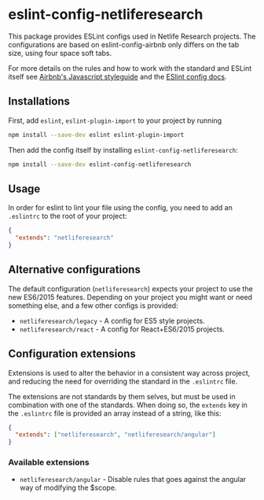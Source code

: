 # eslint-config-netliferesearch
This package provides ESLint configs used in Netlife Research projects. The configurations are based on eslint-config-airbnb only differs on the tab size, using four space soft tabs.

For more details on the rules and how to work with the standard and ESLint itself see [Airbnb's Javascript styleguide](https://github.com/airbnb/javascript) and
the [ESlint config docs](http://eslint.org/docs/user-guide/configuring#extending-configuration-files).

## Installations
First, add `eslint`, `eslint-plugin-import` to your project by running

```sh
npm install --save-dev eslint eslint-plugin-import
```

Then add the config itself by installing `eslint-config-netliferesearch`:

```sh
npm install --save-dev eslint-config-netliferesearch
```

## Usage
In order for eslint to lint your file using the config, you need to add an `.eslintrc` to the root of your project:

```json
{
  "extends": "netliferesearch"
}
```

## Alternative configurations
The default configuration (`netliferesearch`) expects your project to use the new ES6/2015 features. Depending on your project you might want or need something else, and a few other configs is provided:

* `netliferesearch/legacy` - A config for ES5 style projects.
* `netliferesearch/react` - A config for React+ES6/2015 projects.

## Configuration extensions
Extensions is used to alter the behavior in a consistent way across project, and reducing the need for overriding the standard in the `.eslintrc` file.

The extensions are not standards by them selves, but must be used in combination with one of the standards. When doing so, the `extends` key in the `.eslintrc` file is provided an array instead of a string, like this:

```json
{
  "extends": ["netliferesearch", "netliferesearch/angular"]
}
```

### Available extensions
* `netliferesearch/angular` - Disable rules that goes against the angular way of modifying the $scope.
